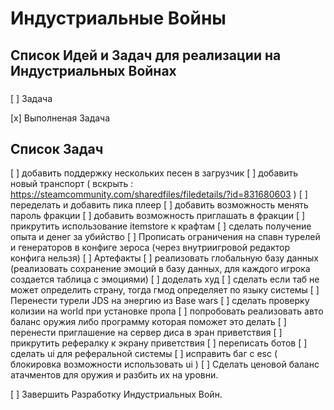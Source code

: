 # Индустриальные Войны

## Список Идей и Задач для реализации на Индустриальных Войнах

###

[ ] Задача

[x] Выполненая Задача

## Список Задач

[ ] добавить поддержку нескольких песен в загрузчик
[ ] добавить новый транспорт ( вскрыть : https://steamcommunity.com/sharedfiles/filedetails/?id=831680603 )
[ ] переделать и добавить пика плеер
[ ] добавить возможность менять пароль фракции
[ ] добавить возможность приглашать в фракции
[ ] прикрутить использование itemstore к крафтам
[ ] сделать получение опыта и денег за убийство
[ ] Прописать ограничения на спавн турелей и генераторов в конфиге зероса (через внутриигровой редактор конфига нельзя)
[ ] Артефакты
[ ] реализовать глобальную базу данных (реализовать сохранение эмоций в базу данных, для каждого игрока создается таблица с эмоциями)
[ ] доделать худ
[ ] сделать если таб не может определить страну, тогда гмод определяет по языку системы
[ ] Перенести турели JDS на энергию из Base wars
[ ] сделать проверку колизии на world при установке пропа
[ ] попробовать реализовать авто баланс оружия либо программу которая поможет это делать
[ ] перенести приглашение на сервер диса в эран приветствия
[ ] прикрутить рефералку к экрану приветствия
[ ] переписать ботов
[ ] сделать ui для реферальной системы
[ ] исправить баг с esc ( блокировка возможности использовать ui ) 
[ ] Сделать ценовой баланс атачментов для оружия и разбить их на уровни.

[ ] Завершить Разработку Индустриальных Войн.
